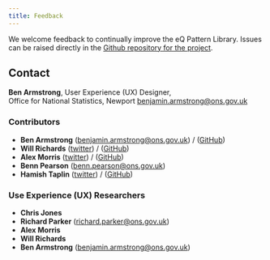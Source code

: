 ```yaml
---
title: Feedback
---
```

We welcome feedback to continually improve the eQ Pattern Library. Issues can be raised directly in the [Github repository for the project](https://github.com/ONSdigital/eq-survey-runner-patterns/).

## Contact
__Ben Armstrong__, User Experience (UX) Designer,<br/>Office for National Statistics, Newport
<benjamin.armstrong@ons.gov.uk>

### Contributors

* __Ben Armstrong__ (<benjamin.armstrong@ons.gov.uk>) / ([GitHub](https://github.com/armstrongb))
* __Will Richards__ ([twitter](https://twitter.com/madebymoon)) / ([GitHub](https://github.com/madebymoon))
* __Alex Morris__ ([twitter](http://twitter.com/aexmo)) / ([GitHub](https://github.com/alexmorris))
* __Benn Pearson__ (<benn.pearson@ons.gov.uk>)
* __Hamish Taplin__ ([twitter](https://twitter.com/hamishtaplin)) / ([GitHub](https://github.com/hamishtaplin))

### Use Experience (UX) Researchers

* __Chris Jones__
* __Richard Parker__ (<richard.parker@ons.gov.uk>)
* __Alex Morris__
* __Will Richards__
* __Ben Armstrong__ (<benjamin.armstrong@ons.gov.uk>)
